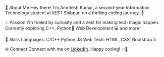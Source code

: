 👋 About Me
Hey there! I'm Amritesh Kumar, a second-year Information Technology student at IIEST Shibpur, on a thrilling coding journey. 🚀

💡 Passion
I'm fueled by curiosity and a zest for making tech magic happen. Currently exploring C++, Python🐍 Web Development 💻 and more!

🔧 Skills
Languages: C/C++,Python,JS
Web Tech: HTML, CSS, Bootstrap 5

🌐 Connect
Connect with me on <a href="https://www.linkedin.com/in/amritesh-kumar-773b9929">LinkedIn</a>. Happy coding! ✨🚀
<!--
**AmriteshKr24/AmriteshKr24** is a ✨ _special_ ✨ repository because its `README.md` (this file) appears on your GitHub profile.

Here are some ideas to get you started:

- 🔭 I’m currently working on ...
- 🌱 I’m currently learning ...
- 👯 I’m looking to collaborate on ...
- 🤔 I’m looking for help with ...
- 💬 Ask me about ...
- 📫 How to reach me: ...
- 😄 Pronouns: ...
- ⚡ Fun fact: ...
-->
